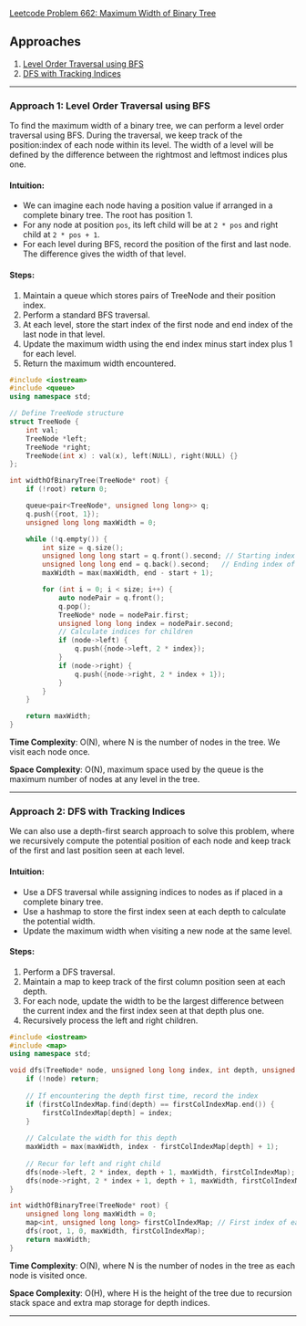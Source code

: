 [Leetcode Problem 662: Maximum Width of Binary Tree](https://leetcode.com/problems/maximum-width-of-binary-tree/)

## Approaches
1. [Level Order Traversal using BFS](#approach-1-level-order-traversal-using-bfs)
2. [DFS with Tracking Indices](#approach-2-dfs-with-tracking-indices)

---

### Approach 1: Level Order Traversal using BFS 

To find the maximum width of a binary tree, we can perform a level order traversal using BFS. During the traversal, we keep track of the position:index of each node within its level. The width of a level will be defined by the difference between the rightmost and leftmost indices plus one.

#### Intuition:
- We can imagine each node having a position value if arranged in a complete binary tree. The root has position 1.
- For any node at position `pos`, its left child will be at `2 * pos` and right child at `2 * pos + 1`.
- For each level during BFS, record the position of the first and last node. The difference gives the width of that level.

#### Steps:
1. Maintain a queue which stores pairs of TreeNode and their position index.
2. Perform a standard BFS traversal.
3. At each level, store the start index of the first node and end index of the last node in that level.
4. Update the maximum width using the end index minus start index plus 1 for each level.
5. Return the maximum width encountered.

```cpp
#include <iostream>
#include <queue>
using namespace std;

// Define TreeNode structure
struct TreeNode {
    int val;
    TreeNode *left;
    TreeNode *right;
    TreeNode(int x) : val(x), left(NULL), right(NULL) {}
};

int widthOfBinaryTree(TreeNode* root) {
    if (!root) return 0;

    queue<pair<TreeNode*, unsigned long long>> q;
    q.push({root, 1});
    unsigned long long maxWidth = 0;

    while (!q.empty()) {
        int size = q.size();
        unsigned long long start = q.front().second; // Starting index of the level
        unsigned long long end = q.back().second;   // Ending index of the level
        maxWidth = max(maxWidth, end - start + 1);

        for (int i = 0; i < size; i++) {
            auto nodePair = q.front();
            q.pop();
            TreeNode* node = nodePair.first;
            unsigned long long index = nodePair.second;
            // Calculate indices for children
            if (node->left) {
                q.push({node->left, 2 * index});
            }
            if (node->right) {
                q.push({node->right, 2 * index + 1});
            }
        }
    }

    return maxWidth;
}
```
**Time Complexity**: O(N), where N is the number of nodes in the tree. We visit each node once.

**Space Complexity**: O(N), maximum space used by the queue is the maximum number of nodes at any level in the tree.

---

### Approach 2: DFS with Tracking Indices

We can also use a depth-first search approach to solve this problem, where we recursively compute the potential position of each node and keep track of the first and last position seen at each level.

#### Intuition:
- Use a DFS traversal while assigning indices to nodes as if placed in a complete binary tree.
- Use a hashmap to store the first index seen at each depth to calculate the potential width.
- Update the maximum width when visiting a new node at the same level.

#### Steps:
1. Perform a DFS traversal.
2. Maintain a map to keep track of the first column position seen at each depth.
3. For each node, update the width to be the largest difference between the current index and the first index seen at that depth plus one.
4. Recursively process the left and right children.

```cpp
#include <iostream>
#include <map>
using namespace std;

void dfs(TreeNode* node, unsigned long long index, int depth, unsigned long long &maxWidth, map<int, unsigned long long> &firstColIndexMap) {
    if (!node) return;
    
    // If encountering the depth first time, record the index
    if (firstColIndexMap.find(depth) == firstColIndexMap.end()) {
        firstColIndexMap[depth] = index;
    }
    
    // Calculate the width for this depth
    maxWidth = max(maxWidth, index - firstColIndexMap[depth] + 1);
    
    // Recur for left and right child
    dfs(node->left, 2 * index, depth + 1, maxWidth, firstColIndexMap);
    dfs(node->right, 2 * index + 1, depth + 1, maxWidth, firstColIndexMap);
}

int widthOfBinaryTree(TreeNode* root) {
    unsigned long long maxWidth = 0;
    map<int, unsigned long long> firstColIndexMap; // First index of each level
    dfs(root, 1, 0, maxWidth, firstColIndexMap);
    return maxWidth;
}
```
**Time Complexity**: O(N), where N is the number of nodes in the tree as each node is visited once.

**Space Complexity**: O(H), where H is the height of the tree due to recursion stack space and extra map storage for depth indices.

---

